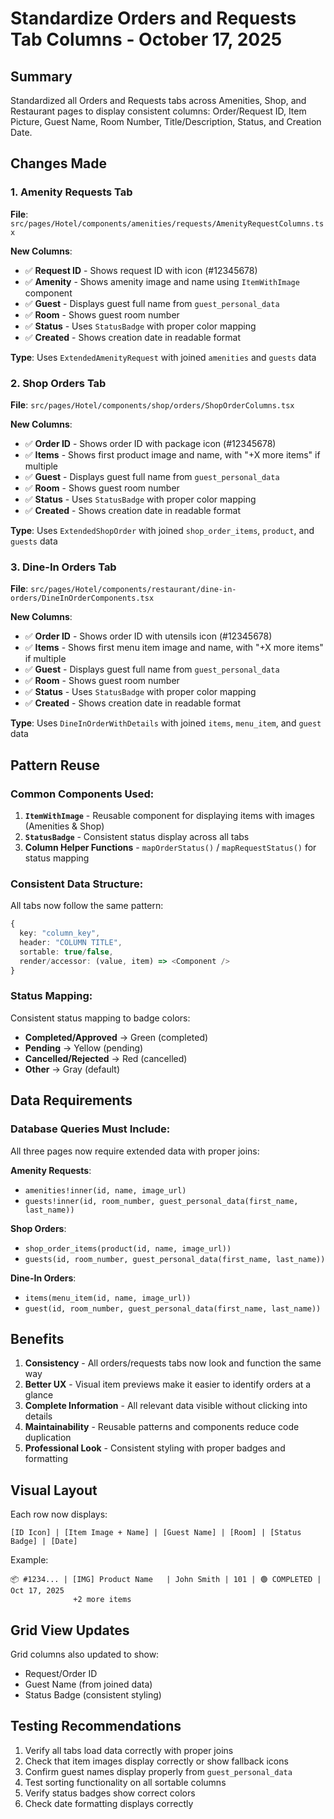 # Standardize Orders and Requests Tab Columns - October 17, 2025

## Summary

Standardized all Orders and Requests tabs across Amenities, Shop, and Restaurant pages to display consistent columns: Order/Request ID, Item Picture, Guest Name, Room Number, Title/Description, Status, and Creation Date.

## Changes Made

### 1. Amenity Requests Tab

**File**: `src/pages/Hotel/components/amenities/requests/AmenityRequestColumns.tsx`

**New Columns**:

- ✅ **Request ID** - Shows request ID with icon (#12345678)
- ✅ **Amenity** - Shows amenity image and name using `ItemWithImage` component
- ✅ **Guest** - Displays guest full name from `guest_personal_data`
- ✅ **Room** - Shows guest room number
- ✅ **Status** - Uses `StatusBadge` with proper color mapping
- ✅ **Created** - Shows creation date in readable format

**Type**: Uses `ExtendedAmenityRequest` with joined `amenities` and `guests` data

### 2. Shop Orders Tab

**File**: `src/pages/Hotel/components/shop/orders/ShopOrderColumns.tsx`

**New Columns**:

- ✅ **Order ID** - Shows order ID with package icon (#12345678)
- ✅ **Items** - Shows first product image and name, with "+X more items" if multiple
- ✅ **Guest** - Displays guest full name from `guest_personal_data`
- ✅ **Room** - Shows guest room number
- ✅ **Status** - Uses `StatusBadge` with proper color mapping
- ✅ **Created** - Shows creation date in readable format

**Type**: Uses `ExtendedShopOrder` with joined `shop_order_items`, `product`, and `guests` data

### 3. Dine-In Orders Tab

**File**: `src/pages/Hotel/components/restaurant/dine-in-orders/DineInOrderComponents.tsx`

**New Columns**:

- ✅ **Order ID** - Shows order ID with utensils icon (#12345678)
- ✅ **Items** - Shows first menu item image and name, with "+X more items" if multiple
- ✅ **Guest** - Displays guest full name from `guest_personal_data`
- ✅ **Room** - Shows guest room number
- ✅ **Status** - Uses `StatusBadge` with proper color mapping
- ✅ **Created** - Shows creation date in readable format

**Type**: Uses `DineInOrderWithDetails` with joined `items`, `menu_item`, and `guest` data

## Pattern Reuse

### Common Components Used:

1. **`ItemWithImage`** - Reusable component for displaying items with images (Amenities & Shop)
2. **`StatusBadge`** - Consistent status display across all tabs
3. **Column Helper Functions** - `mapOrderStatus()` / `mapRequestStatus()` for status mapping

### Consistent Data Structure:

All tabs now follow the same pattern:

```typescript
{
  key: "column_key",
  header: "COLUMN TITLE",
  sortable: true/false,
  render/accessor: (value, item) => <Component />
}
```

### Status Mapping:

Consistent status mapping to badge colors:

- **Completed/Approved** → Green (completed)
- **Pending** → Yellow (pending)
- **Cancelled/Rejected** → Red (cancelled)
- **Other** → Gray (default)

## Data Requirements

### Database Queries Must Include:

All three pages now require extended data with proper joins:

**Amenity Requests**:

- `amenities!inner(id, name, image_url)`
- `guests!inner(id, room_number, guest_personal_data(first_name, last_name))`

**Shop Orders**:

- `shop_order_items(product(id, name, image_url))`
- `guests(id, room_number, guest_personal_data(first_name, last_name))`

**Dine-In Orders**:

- `items(menu_item(id, name, image_url))`
- `guest(id, room_number, guest_personal_data(first_name, last_name))`

## Benefits

1. **Consistency** - All orders/requests tabs now look and function the same way
2. **Better UX** - Visual item previews make it easier to identify orders at a glance
3. **Complete Information** - All relevant data visible without clicking into details
4. **Maintainability** - Reusable patterns and components reduce code duplication
5. **Professional Look** - Consistent styling with proper badges and formatting

## Visual Layout

Each row now displays:

```
[ID Icon] | [Item Image + Name] | [Guest Name] | [Room] | [Status Badge] | [Date]
```

Example:

```
📦 #1234... | [IMG] Product Name   | John Smith | 101 | 🟢 COMPLETED | Oct 17, 2025
              +2 more items
```

## Grid View Updates

Grid columns also updated to show:

- Request/Order ID
- Guest Name (from joined data)
- Status Badge (consistent styling)

## Testing Recommendations

1. Verify all tabs load data correctly with proper joins
2. Check that item images display correctly or show fallback icons
3. Confirm guest names display properly from `guest_personal_data`
4. Test sorting functionality on all sortable columns
5. Verify status badges show correct colors
6. Check date formatting displays correctly
